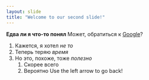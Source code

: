```yaml
---
layout: slide
title: "Welcome to our second slide!"
---
```

**Едва ли я что-то понял** Может, обратиться к [Google](http://google.com)?
1. Кажется, я хотел *не то*
1. Теперь теряю *время*
1. Но это, похоже, тоже *полезно*
   1. Скорее всего
   1. Вероятно
Use the left arrow to go back!
